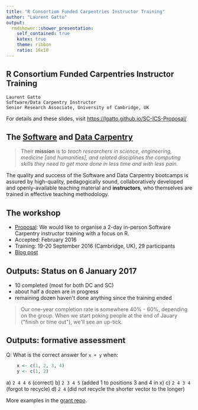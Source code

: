```yaml
---
title: "R Consortium Funded Carpentries Instructor Training"
author: "Laurent Gatto"
output:
  rmdshower::shower_presentation:
    self_contained: true
    katex: true
    theme: ribbon
    ratio: 16x10
---
```


## R Consortium Funded Carpentries Instructor Training

```
Laurent Gatto
Software/Data Carpentry Instructor
Senior Research Associate, University of Cambridge, UK
```

For details and these slides, visit https://lgatto.github.io/SC-ICS-Proposal/

## The [**Software**](http://software-carpentry.org/) and [**Data Carpentry**](http://www.datacarpentry.org/)

> Their **mission** is to *teach researchers in science, engineering,
> medicine [and humanities], and related disciplines the computing
> skills they need to get more done in less time and with less pain.*

The quality and success of the Software and Data Carpentry bootcamps
is assured by high-quality, pedagogically sound, collaboratively
developed and openly-available teaching material and **instructors**,
who themselves are trained in effective teaching methodology.

## The workshop


- [Proposal](https://raw.githubusercontent.com/lgatto/SC-ICS-Proposal/master/SC-ISC-proposal.md):
  We would like to organise a 2-day in-person Software Carpentry
  instructor training with a focus on R.
- Accepted: February 2016
- Training: 19-20 September 2016 (Cambridge, UK), 29 participants
- [Blog post](https://www.software.ac.uk/blog/2016-10-18-cambridge-instructor-training-19-20-september)

## Outputs: Status on 6 January 2017

- 10 completed (most for both DC and SC)
- about half a dozen are in progress
- remaining dozen haven't done anything since the training ended

> Our one-year completion rate is somewhere 40% - 60%, depending on
> the group.  When we start poking people at the end of Jauary
> ("finish or time out"), we'll see an up-tick.

## Outputs: formative assessment

Q: What is the correct answer for `x + y` when:
```r
    x <- c(1, 2, 3, 4)
    y <- c(1, 2)
```

a) `2 4 4 6`    (correct)
b) `2 3 4 5`    (added 1 to positions 3 and 4 in x)
c) `2 4 3 4`    (forgot to recycle)
d) `2 4`        (did not recycle the shorter vector to the longer)

More examples in the [grant repo](https://github.com/lgatto/SC-ICS-Proposal/blob/master/exercises.md).
